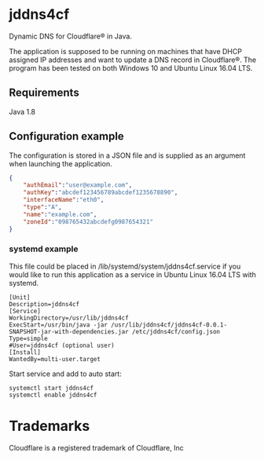 # jddns4cf
Dynamic DNS for Cloudflare® in Java.

The application is supposed to be running on machines that have DHCP assigned IP addresses and want to update a DNS record in Cloudflare®. The program has been tested on both Windows 10 and Ubuntu Linux 16.04 LTS.

## Requirements
Java 1.8

## Configuration example
The configuration is stored in a JSON file and is supplied as an argument when launching the application.

```json
{
	"authEmail":"user@example.com",
	"authKey":"abcdef123456789abcdef1235678890",
	"interfaceName":"eth0",
	"type":"A",
	"name":"example.com",
	"zoneId":"098765432abcdefg0987654321"
}
```

### systemd example
This file could be placed in /lib/systemd/system/jddns4cf.service if you would like to run this application as a service in Ubuntu Linux 16.04 LTS with systemd.

```
[Unit]
Description=jddns4cf
[Service]
WorkingDirectory=/usr/lib/jddns4cf
ExecStart=/usr/bin/java -jar /usr/lib/jddns4cf/jddns4cf-0.0.1-SNAPSHOT-jar-with-dependencies.jar /etc/jddns4cf/config.json
Type=simple
#User=jddns4cf (optional user)
[Install]
WantedBy=multi-user.target
```

Start service and add to auto start:
```
systemctl start jddns4cf
systemctl enable jddns4cf
```

# Trademarks
Cloudflare is a registered trademark of Cloudflare, Inc
